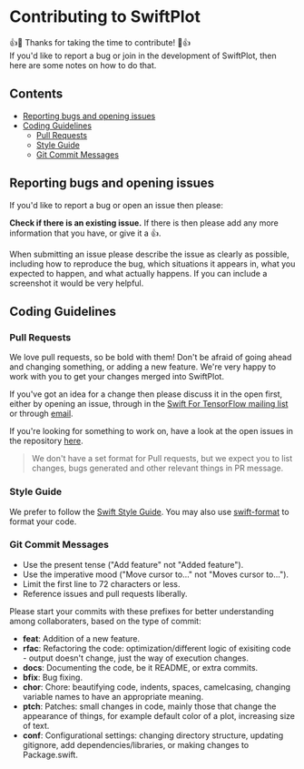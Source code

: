 Contributing to SwiftPlot
==========================
:+1::tada: Thanks for taking the time to contribute! :tada::+1:  
If you'd like to report a bug or join in the development
of SwiftPlot, then here are some notes on how to do that.

## Contents
* [Reporting bugs and opening issues](#reporting-bugs-and-opening-issues)
* [Coding Guidelines](#coding-guidelines)
    * [Pull Requests](#pull-requests)
    * [Style Guide](#style-guide)
    * [Git Commit Messages](#git-commit-messages)
    
## Reporting bugs and opening issues

If you'd like to report a bug or open an issue then please:

**Check if there is an existing issue.** If there is then please add
   any more information that you have, or give it a 👍.

When submitting an issue please describe the issue as clearly as possible, including how to
reproduce the bug, which situations it appears in, what you expected to happen, and what actually happens.
If you can include a screenshot it would be very helpful.

## Coding Guidelines

### Pull Requests

We love pull requests, so be bold with them! Don't be afraid of going ahead
and changing something, or adding a new feature. We're very happy to work with you
to get your changes merged into SwiftPlot.

If you've got an idea for a change then please discuss it in the open first, 
either by opening an issue, through in the [Swift For TensorFlow mailing list](https://groups.google.com/a/tensorflow.org/forum/#!forum/swift) or through [email](mailto:Karthik.iyer2@yandex.com?subject=[GitHub]%20New%20issue%20in%20SwiftPlot).

If you're looking for something to work on, have a look at the open issues in the repository [here](https://github.com/KarthikRIyer/swiftplot/issues).

> We don't have a set format for Pull requests, but we expect you to list changes, bugs generated and other relevant things in PR message.

### Style Guide

We prefer to follow the [Swift Style Guide](https://google.github.io/swift/). You may also use [swift-format](https://github.com/google/swift/tree/format) to format your code.

### Git Commit Messages

* Use the present tense ("Add feature" not "Added feature").
* Use the imperative mood ("Move cursor to..." not "Moves cursor to...").
* Limit the first line to 72 characters or less.
* Reference issues and pull requests liberally.

Please start your commits with these prefixes for better understanding among collaboraters, based on the type of commit:

* **feat**: Addition of a new feature.
* **rfac**: Refactoring the code: optimization/different logic of exisiting code - output doesn't change, just the way of execution changes.
* **docs**: Documenting the code, be it README, or extra commits.
* **bfix**: Bug fixing.
* **chor**: Chore: beautifying code, indents, spaces, camelcasing, changing variable names to have an appropriate meaning.
* **ptch**: Patches: small changes in code, mainly those that change the appearance of things, for example default color of a plot, increasing size of text.
* **conf**: Configurational settings: changing directory structure, updating gitignore, add dependencies/libraries, or making changes to Package.swift.
